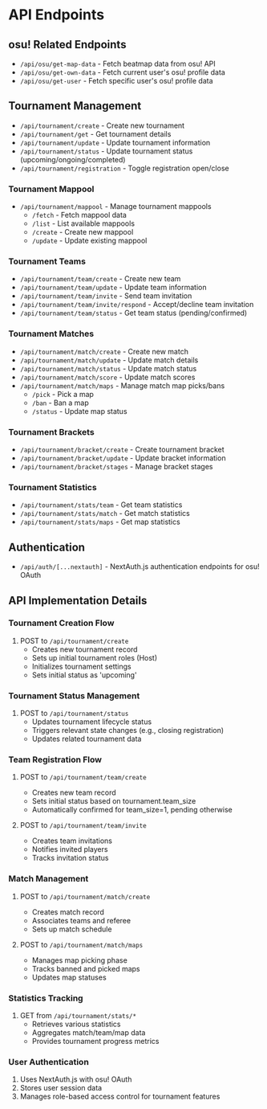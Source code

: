 # API Endpoints

## osu! Related Endpoints

- `/api/osu/get-map-data` - Fetch beatmap data from osu! API
- `/api/osu/get-own-data` - Fetch current user's osu! profile data
- `/api/osu/get-user` - Fetch specific user's osu! profile data

## Tournament Management

- `/api/tournament/create` - Create new tournament
- `/api/tournament/get` - Get tournament details
- `/api/tournament/update` - Update tournament information
- `/api/tournament/status` - Update tournament status (upcoming/ongoing/completed)
- `/api/tournament/registration` - Toggle registration open/close

### Tournament Mappool

- `/api/tournament/mappool` - Manage tournament mappools
  - `/fetch` - Fetch mappool data
  - `/list` - List available mappools
  - `/create` - Create new mappool
  - `/update` - Update existing mappool

### Tournament Teams

- `/api/tournament/team/create` - Create new team
- `/api/tournament/team/update` - Update team information
- `/api/tournament/team/invite` - Send team invitation
- `/api/tournament/team/invite/respond` - Accept/decline team invitation
- `/api/tournament/team/status` - Get team status (pending/confirmed)

### Tournament Matches

- `/api/tournament/match/create` - Create new match
- `/api/tournament/match/update` - Update match details
- `/api/tournament/match/status` - Update match status
- `/api/tournament/match/score` - Update match scores
- `/api/tournament/match/maps` - Manage match map picks/bans
  - `/pick` - Pick a map
  - `/ban` - Ban a map
  - `/status` - Update map status

### Tournament Brackets

- `/api/tournament/bracket/create` - Create tournament bracket
- `/api/tournament/bracket/update` - Update bracket information
- `/api/tournament/bracket/stages` - Manage bracket stages

### Tournament Statistics

- `/api/tournament/stats/team` - Get team statistics
- `/api/tournament/stats/match` - Get match statistics
- `/api/tournament/stats/maps` - Get map statistics

## Authentication

- `/api/auth/[...nextauth]` - NextAuth.js authentication endpoints for osu! OAuth

## API Implementation Details

### Tournament Creation Flow

1. POST to `/api/tournament/create`
   - Creates new tournament record
   - Sets up initial tournament roles (Host)
   - Initializes tournament settings
   - Sets initial status as 'upcoming'

### Tournament Status Management

1. POST to `/api/tournament/status`
   - Updates tournament lifecycle status
   - Triggers relevant state changes (e.g., closing registration)
   - Updates related tournament data

### Team Registration Flow

1. POST to `/api/tournament/team/create`

   - Creates new team record
   - Sets initial status based on tournament.team_size
   - Automatically confirmed for team_size=1, pending otherwise

2. POST to `/api/tournament/team/invite`
   - Creates team invitations
   - Notifies invited players
   - Tracks invitation status

### Match Management

1. POST to `/api/tournament/match/create`

   - Creates match record
   - Associates teams and referee
   - Sets up match schedule

2. POST to `/api/tournament/match/maps`
   - Manages map picking phase
   - Tracks banned and picked maps
   - Updates map statuses

### Statistics Tracking

1. GET from `/api/tournament/stats/*`
   - Retrieves various statistics
   - Aggregates match/team/map data
   - Provides tournament progress metrics

### User Authentication

1. Uses NextAuth.js with osu! OAuth
2. Stores user session data
3. Manages role-based access control for tournament features
